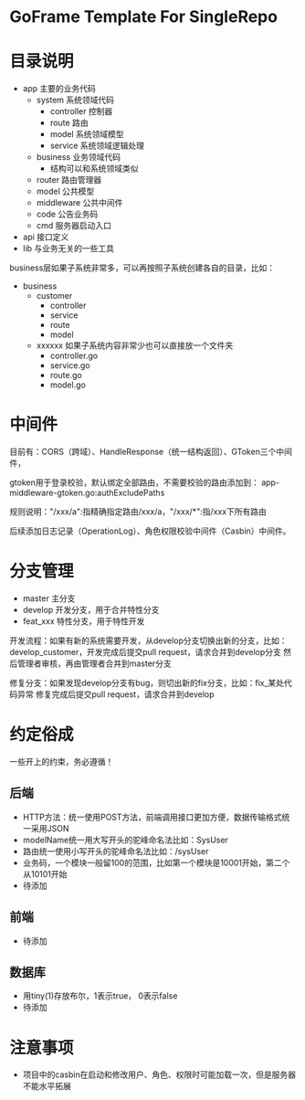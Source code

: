 # GoFrame Template For SingleRepo

# 目录说明

- app 主要的业务代码
  - system 系统领域代码
    - controller 控制器
    - route 路由
    - model 系统领域模型
    - service 系统领域逻辑处理
  - business 业务领域代码
    - 结构可以和系统领域类似 
  - router 路由管理器
  - model 公共模型
  - middleware 公共中间件
  - code 公告业务码
  - cmd 服务器启动入口
- api 接口定义
- lib 与业务无关的一些工具

business层如果子系统非常多，可以再按照子系统创建各自的目录，比如：

- business
  - customer
    - controller
    - service
    - route
    - model
  - xxxxxx 如果子系统内容非常少也可以直接放一个文件夹
    - controller.go
    - service.go
    - route.go
    - model.go

# 中间件
目前有：CORS（跨域）、HandleResponse（统一结构返回）、GToken三个中间件，

gtoken用于登录校验，默认绑定全部路由，不需要校验的路由添加到：
app-middleware-gtoken.go:authExcludePaths

规则说明："/xxx/a":指精确指定路由/xxx/a，"/xxx/*":指/xxx下所有路由

后续添加日志记录（OperationLog）、角色权限校验中间件（Casbin）中间件。

# 分支管理

- master 主分支
- develop 开发分支，用于合并特性分支
- feat_xxx 特性分支，用于特性开发

开发流程：如果有新的系统需要开发，从develop分支切换出新的分支，比如：
develop_customer，开发完成后提交pull request，请求合并到develop分支
然后管理者审核，再由管理者合并到master分支

修复分支：如果发现develop分支有bug，则切出新的fix分支，比如：fix_某处代码异常
修复完成后提交pull request，请求合并到develop

# 约定俗成
一些开上的约束，务必遵循！

## 后端
- HTTP方法：统一使用POST方法，前端调用接口更加方便，数据传输格式统一采用JSON
- modelName统一用大写开头的驼峰命名法比如：SysUser
- 路由统一使用小写开头的驼峰命名法比如：/sysUser
- 业务码，一个模块一般留100的范围，比如第一个模块是10001开始，第二个从10101开始
- 待添加

## 前端
- 待添加

## 数据库
- 用tiny(1)存放布尔，1表示true， 0表示false
- 待添加

# 注意事项
- 项目中的casbin在启动和修改用户、角色、权限时可能加载一次，但是服务器不能水平拓展